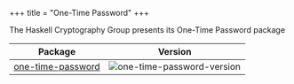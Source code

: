 +++
title = "One-Time Password"
+++

The Haskell Cryptography Group presents its One-Time Password package

| Package                          | Version                  |
|----------------------------------|--------------------------|
| [one-time-password][one-time-password]           | ![one-time-password-version] |


[one-time-password]: https://github.com/haskell-cryptography/one-time-password
[one-time-password-version]: https://img.shields.io/hackage/v/one-time-password.svg
